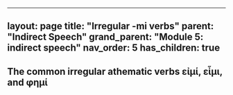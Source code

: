 
---
layout: page
title: "Irregular -mi verbs"
parent: "Indirect Speech"
grand_parent: "Module 5: indirect speech"
nav_order: 5
has_children: true
---

## The common irregular athematic verbs εἰμί, εἶμι, and φημί
